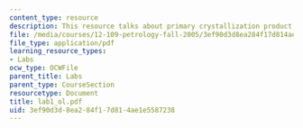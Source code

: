 ```yaml
---
content_type: resource
description: This resource talks about primary crystallization product, and Identification.
file: /media/courses/12-109-petrology-fall-2005/3ef90d3d8ea284f17d814ae1e5587238_lab1_ol.pdf
file_type: application/pdf
learning_resource_types:
- Labs
ocw_type: OCWFile
parent_title: Labs
parent_type: CourseSection
resourcetype: Document
title: lab1_ol.pdf
uid: 3ef90d3d-8ea2-84f1-7d81-4ae1e5587238
---
```

